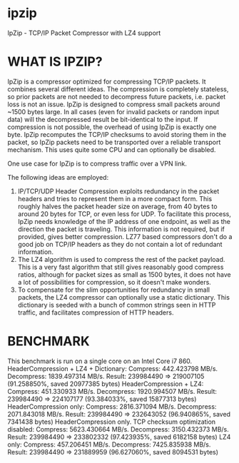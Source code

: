ipzip
=====

IpZip - TCP/IP Packet Compressor with LZ4 support

WHAT IS IPZIP?
==============
IpZip is a compressor optimized for compressing TCP/IP packets. It combines
several different ideas. The compression is completely stateless, so prior
packets are not needed to decompress future packets, i.e. packet loss is not
an issue. IpZip is designed to compress small packets around ~1500 bytes
large. In all cases (even for invalid packets or random input data) will the
decompressed result be bit-identical to the input. If compression is not
possible, the overhead of using IpZip is exactly one byte.
IpZip recomputes the TCP/IP checksums to avoid storing them in the packet,
so IpZip packets need to be transported over a reliable transport mechanism.
This uses quite some CPU and can optionally be disabled.

One use case for IpZip is to compress traffic over a VPN link.

The following ideas are employed:
1) IP/TCP/UDP Header Compression exploits redundancy in the packet headers
   and tries to represent them in a more compact form. This roughly halves
   the packet header size on average, from 40 bytes to around 20 bytes for
   TCP, or even less for UDP. To facilitate this process, IpZip needs
   knowledge of the IP address of one endpoint, as well as the direction the
   packet is traveling. This information is not required, but if provided,
   gives better compression. LZ77 based compressors don't do a good job on
   TCP/IP headers as they do not contain a lot of redundant information.
2) The LZ4 algorithm is used to compress the rest of the packet payload.
   This is a very fast algorithm that still gives reasonably good compress
   ratios, although for packet sizes as small as 1500 bytes, it does not
   have a lot of possibilities for compression, so it doesn't make wonders.
3) To compensate for the slim opportunities for redundancy in small packets,
   the LZ4 compressor can optionally use a static dictionary. This
   dictionary is seeded with a bunch of common strings seen in HTTP traffic,
   and facilitates compression of HTTP headers.

BENCHMARK
=========
This benchmark is run on a single core on an Intel Core i7 860.
HeaderCompression + LZ4 + Dictionary:
  Compress:   442.423798 MB/s.
  Decompress: 1839.497314 MB/s.
  Result:     239984490 => 219007105 (91.258850%, saved 20977385 bytes)
HeaderCompression + LZ4:
  Compress:   451.330933 MB/s.
  Decompress: 1920.994507 MB/s.
  Result:     239984490 => 224107177 (93.384033%, saved 15877313 bytes)
HeaderCompression only:
  Compress:   2816.371094 MB/s.
  Decompress: 2071.843018 MB/s.
  Result:     239984490 => 232643052 (96.940865%, saved 7341438 bytes)
HeaderCompression only. TCP checksum optimization disabled:
  Compress:   5623.430664 MB/s.
  Decompress: 3150.432373 MB/s.
  Result:     239984490 => 233802332 (97.423935%, saved 6182158 bytes)
LZ4 only:
  Compress:   457.206451 MB/s.
  Decompress: 7425.835938 MB/s.
  Result:     239984490 => 231889959 (96.627060%, saved 8094531 bytes)